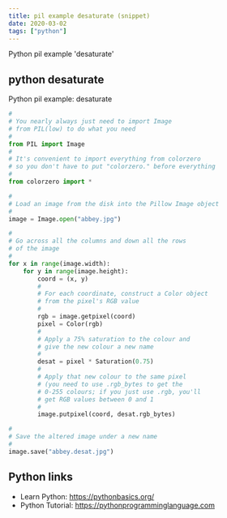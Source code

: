 ```yaml
---
title: pil example desaturate (snippet)
date: 2020-03-02
tags: ["python"]
---
```

Python pil example 'desaturate'


## python desaturate

Python pil example: desaturate

```python
#
# You nearly always just need to import Image
# from PIL(low) to do what you need
#
from PIL import Image
#
# It's convenient to import everything from colorzero
# so you don't have to put "colorzero." before everything
#
from colorzero import *

#
# Load an image from the disk into the Pillow Image object
#
image = Image.open("abbey.jpg")

#
# Go across all the columns and down all the rows
# of the image
#
for x in range(image.width):
    for y in range(image.height):
        coord = (x, y)
        #
        # For each coordinate, construct a Color object
        # from the pixel's RGB value
        #
        rgb = image.getpixel(coord)
        pixel = Color(rgb)
        #
        # Apply a 75% saturation to the colour and
        # give the new colour a new name
        #
        desat = pixel * Saturation(0.75)
        #
        # Apply that new colour to the same pixel
        # (you need to use .rgb_bytes to get the
        # 0-255 colours; if you just use .rgb, you'll
        # get RGB values between 0 and 1
        #
        image.putpixel(coord, desat.rgb_bytes)

#
# Save the altered image under a new name
#
image.save("abbey.desat.jpg")

```

## Python links

- Learn Python: https://pythonbasics.org/
- Python Tutorial: https://pythonprogramminglanguage.com
